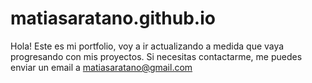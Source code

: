 # matiasaratano.github.io

Hola! Este es mi portfolio, voy a ir actualizando a medida que vaya progresando con mis proyectos. Si necesitas contactarme, me puedes enviar un email a matiasaratano@gmail.com
